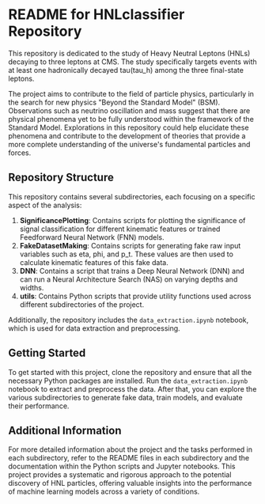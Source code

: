 # README for HNLclassifier Repository

This repository is dedicated to the study of Heavy Neutral Leptons (HNLs) decaying to three leptons at CMS. The study specifically targets events with at least one hadronically decayed tau(tau_h) among the three final-state leptons.

The project aims to contribute to the field of particle physics, particularly in the search for new physics "Beyond the Standard Model" (BSM). Observations such as neutrino oscillation and mass suggest that there are physical phenomena yet to be fully understood within the framework of the Standard Model. Explorations in this repository could help elucidate these phenomena and contribute to the development of theories that provide a more complete understanding of the universe's fundamental particles and forces.

## Repository Structure

This repository contains several subdirectories, each focusing on a specific aspect of the analysis:

1. **SignificancePlotting**: Contains scripts for plotting the significance of signal classification for different kinematic features or trained Feedforward Neural Network (FNN) models.
2. **FakeDatasetMaking**: Contains scripts for generating fake raw input variables such as eta, phi, and p_t. These values are then used to calculate kinematic features of this fake data.
3. **DNN**: Contains a script that trains a Deep Neural Network (DNN) and can run a Neural Architecture Search (NAS) on varying depths and widths.
4. **utils**: Contains Python scripts that provide utility functions used across different subdirectories of the project.

Additionally, the repository includes the `data_extraction.ipynb` notebook, which is used for data extraction and preprocessing.

## Getting Started

To get started with this project, clone the repository and ensure that all the necessary Python packages are installed. Run the `data_extraction.ipynb` notebook to extract and preprocess the data. After that, you can explore the various subdirectories to generate fake data, train models, and evaluate their performance.

## Additional Information

For more detailed information about the project and the tasks performed in each subdirectory, refer to the README files in each subdirectory and the documentation within the Python scripts and Jupyter notebooks. This project provides a systematic and rigorous approach to the potential discovery of HNL particles, offering valuable insights into the performance of machine learning models across a variety of conditions.
